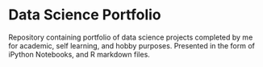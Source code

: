 # Data Science Portfolio
Repository containing portfolio of data science projects completed by me for academic, self learning, and hobby purposes. Presented in the form of iPython Notebooks, and R markdown files.

